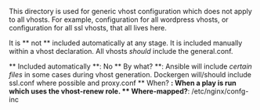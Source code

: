 This directory is used for generic vhost configuration which does not apply to all vhosts. For example, configuration for all wordpress vhosts, or configuration for all ssl vhosts, that all lives here.

It is ** not ** included automatically at any stage. It is included manually within a vhost declaration. All vhosts *should* include the general.conf.

** Included automatically **: No
** By what? **: Ansible will include *certain files* in some cases during vhost generation. Dockergen will/should include ssl.conf where possible and proxy.conf
** When? **: When a play is run which uses the vhost-renew role.
** Where-mapped?**: /etc/nginx/confg-inc